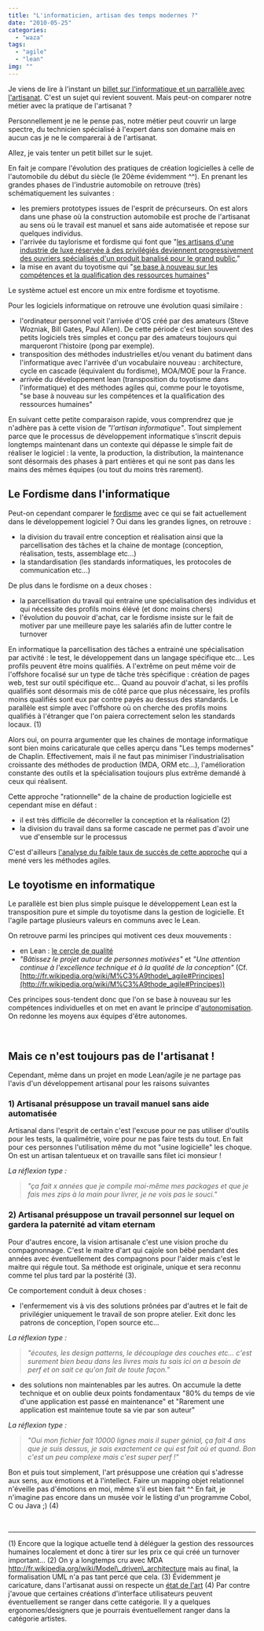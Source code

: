 ```yaml
---
title: "L'informaticien, artisan des temps modernes ?"
date: "2010-05-25"
categories: 
  - "waza"
tags: 
  - "agile"
  - "lean"
img: ""
---
```


Je viens de lire à l'instant un [billet sur l'informatique et un parrallèle avec l'artisanat](http://blog.loof.fr/2009/11/travailler-plus-pour-des-prunes.html). C'est un sujet qui revient souvent. Mais peut-on comparer notre métier avec la pratique de l'artisanat ?

Personnellement je ne le pense pas, notre métier peut couvrir un large spectre, du technicien spécialisé à l'expert dans son domaine mais en aucun cas je ne le comparerai à de l'artisanat.

Allez, je vais tenter un petit billet sur le sujet.

En fait je compare l'évolution des pratiques de création logicielles à celle de l'automobile du début du siècle (le 20ème évidemment ^^). En prenant les grandes phases de l'industrie automobile on retrouve (très) schématiquement les suivantes :

- les premiers prototypes issues de l'esprit de précurseurs. On est alors dans une phase où la construction automobile est proche de l'artisanat au sens où le travail est manuel et sans aide automatisée et repose sur quelques individus.
- l'arrivée du taylorisme et fordisme qui font que "[les artisans d'une industrie de luxe réservée à des privilégiés deviennent progressivement des ouvriers spécialisés d'un produit banalisé pour le grand public.](http://fr.wikipedia.org/wiki/Histoire_de_l%27automobile#Taylorisme "Taylorisme sur wikipedia")"
- la mise en avant du toyotisme qui "[se base à nouveau sur les compétences et la qualification des ressources humaines](http://fr.wikipedia.org/wiki/Toyotisme "Toyotisme sur wikipedia")"

Le système actuel est encore un mix entre fordisme et toyotisme.

Pour les logiciels informatique on retrouve une évolution quasi similaire :

- l'ordinateur personnel voit l'arrivée d'OS créé par des amateurs (Steve Wozniak, Bill Gates, Paul Allen). De cette période c'est bien souvent des petits logiciels très simples et conçu par des amateurs toujours qui marqueront l'histoire (pong par exemple).
- transposition des méthodes industrielles et/ou venant du batiment dans l'informatique avec l'arrivée d'un vocabulaire nouveau : architecture, cycle en cascade (équivalent du fordisme), MOA/MOE pour la France.
- arrivée du développement lean (transposition du toyotisme dans l'informatique) et des méthodes agiles qui, comme pour le toyotisme, "se base à nouveau sur les compétences et la qualification des ressources humaines"

En suivant cette petite comparaison rapide, vous comprendrez que je n'adhère pas à cette vision de _"l'artisan informatique"_. Tout simplement parce que le processus de développement informatique s'inscrit depuis longtemps maintenant dans un contexte qui dépasse le simple fait de réaliser le logiciel : la vente, la production, la distribution, la maintenance sont désormais des phases à part entières et qui ne sont pas dans les mains des mêmes équipes (ou tout du moins très rarement).

## Le Fordisme dans l'informatique

Peut-on cependant comparer le [fordisme](http://fr.wikipedia.org/wiki/Fordisme "Fordisme") avec ce qui se fait actuellement dans le développement logiciel ? Oui dans les grandes lignes, on retrouve :

- la division du travail entre conception et réalisation ainsi que la parcellisation des tâches et la chaine de montage (conception, réalisation, tests, assemblage etc...)
- la standardisation (les standards informatiques, les protocoles de communication etc...)

De plus dans le fordisme on a deux choses :

- la parcellisation du travail qui entraine une spécialisation des individus et qui nécessite des profils moins élévé (et donc moins chers)
- l'évolution du pouvoir d'achat, car le fordisme insiste sur le fait de motiver par une meilleure paye les salariés afin de lutter contre le turnover

En informatique la parcellisation des tâches a entrainé une spécialisation par activité : le test, le développement dans un langage spécifique etc... Les profils peuvent être moins qualifiés. A l'extrême on peut même voir de l'offshore focalisé sur un type de tâche très spécifique : création de pages web, test sur outil spécifique etc... Quand au pouvoir d'achat, si les profils qualifiés sont désormais mis de côté parce que plus nécessaire, les profils moins qualifiés sont eux par contre payés au dessus des standards. Le parallèle est simple avec l'offshore où on cherche des profils moins qualifiés à l'étranger que l'on paiera correctement selon les standards locaux. (1)

Alors oui, on pourra argumenter que les chaines de montage informatique sont bien moins caricaturale que celles aperçu dans "Les temps modernes" de Chaplin. Effectivement, mais il ne faut pas minimiser l'industrialisation croissante des méthodes de production (MDA, ORM etc...), l'amélioration constante des outils et la spécialisation toujours plus extrême demandé à ceux qui réalisent.

Cette approche "rationnelle" de la chaine de production logicielle est cependant mise en défaut :

- il est très difficile de décorreller la conception et la réalisation (2)
- la division du travail dans sa forme cascade ne permet pas d'avoir une vue d'ensemble sur le processus

C'est d'ailleurs [l'analyse du faible taux de succès de cette approche](http://www.projectsmart.co.uk/docs/chaos-report.pdf) qui a mené vers les méthodes agiles.

## Le toyotisme en informatique

Le parallèle est bien plus simple puisque le développement Lean est la transposition pure et simple du toyotisme dans la gestion de logicielle. Et l'agile partage plusieurs valeurs en communs avec le Lean.

On retrouve parmi les principes qui motivent ces deux mouvements :

- en Lean : [le cercle de qualité](http://fr.wikipedia.org/wiki/Cercle_de_qualit%C3%A9 "Le cercle de qualité")
- _"Bâtissez le projet autour de personnes motivées"_ et _"Une attention continue à l'excellence technique et à la qualité de la conception"_ (Cf. [http://fr.wikipedia.org/wiki/M%C3%A9thode\_agile#Principes](http://fr.wikipedia.org/wiki/M%C3%A9thode_agile#Principes))

Ces principes sous-tendent donc que l'on se base à nouveau sur les compétences individuelles et on met en avant le principe d'[autonomisation](http://fr.wiktionary.org/wiki/autonomisation "autonomisation "). On redonne les moyens aux équipes d'être autonomes.

 

## Mais ce n'est toujours pas de l'artisanat !

Cependant, même dans un projet en mode Lean/agile je ne partage pas l'avis d'un développement artisanal pour les raisons suivantes

### 1) Artisanal présuppose un travail manuel sans aide automatisée

Artisanal dans l'esprit de certain c'est l'excuse pour ne pas utiliser d'outils pour les tests, la qualimétrie, voire pour ne pas faire tests du tout. En fait pour ces personnes l'utilisation même du mot "usine logicielle" les choque. On est un artisan talentueux et on travaille sans filet ici monsieur !

_La réflexion type :_

> _"ça fait x années que je compile moi-même mes packages et que je fais mes zips à la main pour livrer, je ne vois pas le souci."_

### 2) Artisanal présuppose un travail personnel sur lequel on gardera la paternité ad vitam eternam

Pour d'autres encore, la vision artisanale c'est une vision proche du compagnonnage. C'est le maitre d'art qui cajole son bébé pendant des années avec éventuellement des compagnons pour l'aider mais c'est le maitre qui régule tout. Sa méthode est originale, unique et sera reconnu comme tel plus tard par la postérité (3).

Ce comportement conduit à deux choses :

- l'enfermement vis à vis des solutions prônées par d'autres et le fait de privilégier uniquement le travail de son propre atelier. Exit donc les patrons de conception, l'open source etc...

_La réflexion type :_

> _"écoutes, les design patterns, le découplage des couches etc... c'est surement bien beau dans les livres mais tu sais ici on a besoin de perf et on sait ce qu'on fait de toute façon."_

- des solutions non maintenables par les autres. On accumule la dette technique et on oublie deux points fondamentaux "80% du temps de vie d'une application est passé en maintenance" et "Rarement une application est maintenue toute sa vie par son auteur"

_La réflexion type :_

> _"Oui mon fichier fait 10000 lignes mais il super génial, ça fait 4 ans que je suis dessus, je sais exactement ce qui est fait où et quand. Bon c'est un peu complexe mais c'est super perf !"_

Bon et puis tout simplement, l'art présuppose une création qui s'adresse aux sens, aux émotions et à l'intellect. Faire un mapping objet relationnel n'éveille pas d'émotions en moi, même s'il est bien fait ^^ En fait, je n'imagine pas encore dans un musée voir le listing d'un programme Cobol, C ou Java ;) (4)

 

* * *

(1) Encore que la logique actuelle tend à déléguer la gestion des ressources humaines localement et donc à tirer sur les prix ce qui créé un turnover important... (2) On y a longtemps cru avec MDA http://fr.wikipedia.org/wiki/Model\_driven\_architecture mais au final, la formalisation UML n'a pas tant percé que cela. (3) Évidemment je caricature, dans l'artisanat aussi on respecte un [état de l'art](http://fr.wikipedia.org/wiki/%C3%89tat_de_l%27art "Etat de l'art") (4) Par contre j'avoue que certaines créations d'interface utilisateurs peuvent éventuellement se ranger dans cette catégorie. Il y a quelques ergonomes/designers que je pourrais éventuellement ranger dans la catégorie artistes.
